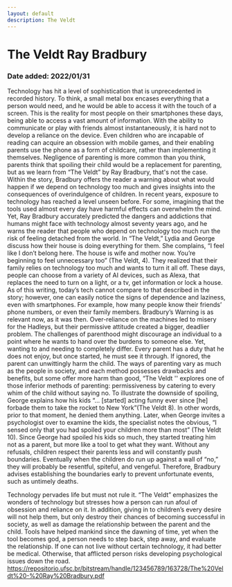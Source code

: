 ```yaml
---
layout: default
description: The Veldt
---
```

# The Veldt Ray Bradbury
### Date added: 2022/01/31
Technology has hit a level of sophistication that is unprecedented in recorded history. To think, a small metal box encases everything that a person would need, and he would be able to access it with the touch of a screen. This is the reality for most people on their smartphones these days, being able to access a vast amount of information. With the ability to communicate or play with friends almost instantaneously, it is hard not to develop a reliance on the device. Even children who are incapable of reading can acquire an obsession with mobile games, and their enabling parents use the phone as a form of childcare, rather than implementing it themselves. Negligence of parenting is more common than you think, parents think that spoiling their child would be a replacement for parenting, but as we learn from “The Veldt” by Ray Bradbury, that's not the case. Within the story, Bradbury offers the reader a warning about what would happen if we depend on technology too much and gives insights into the consequences of overindulgence of children.
In recent years, exposure to technology has reached a level unseen before. For some, imagining that the tools used almost every day have harmful effects can overwhelm the mind. Yet, Ray Bradbury accurately predicted the dangers and addictions that humans might face with technology almost seventy years ago, and he warns the reader that people who depend on technology too much run the risk of feeling detached from the world. In “The Veldt,” Lydia and George discuss how their house is doing everything for them. She complains, “I feel like I don’t belong here. The house is wife and mother now. You’re beginning to feel unnecessary too” (The Veldt, 4). They realized that their family relies on technology too much and wants to turn it all off. These days, people can choose from a variety of AI devices, such as Alexa, that replaces the need to turn on a light, or a tv, get information or lock a house. As of this writing, today’s tech cannot compare to that described in the story; however, one can easily notice the signs of dependence and laziness, even with smartphones. For example, how many people know their friends’ phone numbers, or even their family members. Bradbury’s Warning is as relevant now, as it was then. Over-reliance on the machines led to misery for the Hadleys, but their permissive attitude created a bigger, deadlier problem. 
The challenges of parenthood might discourage an individual to a point where he wants to hand over the burdens to someone else. Yet, wanting to and needing to completely differ. Every parent has a duty that he does not enjoy, but once started, he must see it through. If ignored, the parent can unwittingly harm the child. The ways of parenting vary as much as the people in society, and each method possesses drawbacks and benefits, but some offer more harm than good, “The Veldt '' explores one of those inferior methods of parenting: permissiveness by catering to every whim of the child without saying no. To illustrate the downside of spoiling, George explains how his kids “... [started] acting funny ever since [he] forbade them to take the rocket to New York”(The Veldt 8). In other words, prior to that moment, he denied them anything. Later, when George invites a psychologist over to examine the kids, the specialist notes the obvious, “I sensed only that you had spoiled your children more than most” (The Veldt 10). Since George had spoiled his kids so much, they started treating him not as a parent, but more like a tool to get what they want. Without any refusals, children respect their parents less and will constantly push boundaries. Eventually when the children do run up against a wall of “no,” they will probably be resentful, spiteful, and vengeful. Therefore, Bradbury advises establishing the boundaries early to prevent unfortunate events, such as untimely deaths. 

Technology pervades life but must not rule it. “The Veldt” emphasizes the wonders of technology but stresses how a person can run afoul of obsession and reliance on it. In addition, giving in to children’s every desire will not help them, but only destroy their chances of becoming successful in society, as well as damage the relationship between the parent and the child. Tools have helped mankind since the dawning of time, yet when the tool becomes god, a person needs to step back, step away, and evaluate the relationship. If one can not live without certain technology, it had better be medical. Otherwise, that afflicted person risks developing psychological issues down the road. 
https://repositorio.ufsc.br/bitstream/handle/123456789/163728/The%20Veldt%20-%20Ray%20Bradbury.pdf